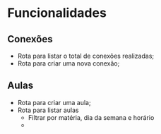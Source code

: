 # Funcionalidades

## Conexões

- Rota para listar o total de conexões realizadas;
- Rota para criar uma nova conexão;


## Aulas
- Rota para criar uma aula;
- Rota para listar aulas
  - Filtrar por matéria, dia da semana e horário
  - 

